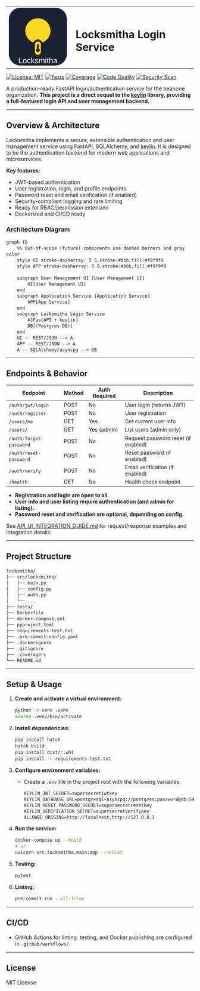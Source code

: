 <table>
<tr>
<td><img src="docs/assets/logos/locksmitha_logo.svg" alt="Locksmitha Logo" width="200"></td>
<td><h1 style="margin-left: 10px;">Locksmitha Login Service</h1></td>
</tr>
</table>

[![License: MIT](https://img.shields.io/badge/License-MIT-blue.svg)](https://github.com/beanone/locksmitha/blob/main/LICENSE)
[![Tests](https://github.com/beanone/locksmitha/actions/workflows/tests.yml/badge.svg)](https://github.com/beanone/locksmitha/actions?query=workflow%3Atests)
[![Coverage](https://codecov.io/gh/beanone/locksmitha/branch/main/graph/badge.svg)](https://codecov.io/gh/beanone/locksmitha)
[![Code Quality](https://img.shields.io/badge/code%20style-ruff-000000)](https://github.com/astral-sh/ruff)
[![Security Scan](https://github.com/beanone/locksmitha/actions/workflows/docker-publish.yml/badge.svg)](https://github.com/beanone/locksmitha/actions/workflows/docker-publish.yml)

A production-ready FastAPI login/authentication service for the beanone organization. **This project is a direct sequel to the [keylin](https://github.com/beanone/keylin/blob/main/README.md) library, providing a full-featured login API and user management backend.**

---

## Overview & Architecture

Locksmitha implements a secure, extensible authentication and user management service using FastAPI, SQLAlchemy, and [keylin](https://github.com/beanone/keylin). It is designed to be the authentication backend for modern web applications and microservices.

**Key features:**
- JWT-based authentication
- User registration, login, and profile endpoints
- Password reset and email verification (if enabled)
- Security-compliant logging and rate limiting
- Ready for RBAC/permission extension
- Dockerized and CI/CD ready

### Architecture Diagram
```mermaid
graph TD
    %% Out-of-scope (future) components use dashed borders and gray color
    style UI stroke-dasharray: 5 5,stroke:#bbb,fill:#f9f9f9
    style APP stroke-dasharray: 5 5,stroke:#bbb,fill:#f9f9f9

    subgraph User Management UI [User Management UI]
        UI[User Management UI]
    end
    subgraph Application Service [Application Service]
        APP[App Service]
    end
    subgraph Locksmitha Login Service
        A[FastAPI + keylin]
        DB[(Postgres DB)]
    end
    UI -- REST/JSON --> A
    APP -- REST/JSON --> A
    A -- SQLAlchemy/asyncpg --> DB
```

---

## Endpoints & Behavior

| Endpoint                | Method | Auth Required | Description                        |
|------------------------|--------|--------------|------------------------------------|
| `/auth/jwt/login`      | POST   | No           | User login (returns JWT)           |
| `/auth/register`       | POST   | No           | User registration                  |
| `/users/me`            | GET    | Yes          | Get current user info              |
| `/users/`              | GET    | Yes (admin)  | List users (admin only)            |
| `/auth/forgot-password`| POST   | No           | Request password reset (if enabled)|
| `/auth/reset-password` | POST   | No           | Reset password (if enabled)        |
| `/auth/verify`         | POST   | No           | Email verification (if enabled)    |
| `/health`              | GET    | No           | Health check endpoint              |

- **Registration and login are open to all.**
- **User info and user listing require authentication (and admin for listing).**
- **Password reset and verification are optional, depending on config.**

See [API_UI_INTEGRATION_GUIDE.md](./API_UI_INTEGRATION_GUIDE.md) for request/response examples and integration details.

---

## Project Structure

```
locksmitha/
├── src/locksmitha/
│   ├── main.py
│   ├── config.py
│   ├── auth.py
│   └── ...
├── tests/
├── Dockerfile
├── docker-compose.yml
├── pyproject.toml
├── requirements-test.txt
├── .pre-commit-config.yaml
├── .dockerignore
├── .gitignore
├── .coveragerc
└── README.md
```

---

## Setup & Usage

1. **Create and activate a virtual environment:**
    ```bash
    python -m venv .venv
    source .venv/bin/activate
    ```
2. **Install dependencies:**
    ```bash
    pip install hatch
    hatch build
    pip install dist/*.whl
    pip install -r requirements-test.txt
    ```
3. **Configure environment variables:**
    - Create a `.env` file in the project root with the following variables:
      ```env
      KEYLIN_JWT_SECRET=supersecretjwtkey
      KEYLIN_DATABASE_URL=postgresql+asyncpg://postgres:password@db:5432/keylindb
      KEYLIN_RESET_PASSWORD_SECRET=supersecretresetkey
      KEYLIN_VERIFICATION_SECRET=supersecretverifykey
      ALLOWED_ORIGINS=http://localhost,http://127.0.0.1
      ```

4. **Run the service:**
    ```bash
    docker-compose up --build
    # or
    uvicorn src.locksmitha.main:app --reload
    ```

5. **Testing:**
    ```bash
    pytest
    ```

6. **Linting:**
    ```bash
    pre-commit run --all-files
    ```

---

## CI/CD
- GitHub Actions for linting, testing, and Docker publishing are configured in `.github/workflows/`.

---

## License

MIT License
